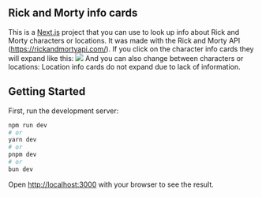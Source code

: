 ## Rick and Morty info cards
This is a [Next.js](https://nextjs.org/) project that you can use to look up info about Rick and Morty characters or locations. It was made with the Rick and Morty API (https://rickandmortyapi.com/).
If you click on the character info cards they will expand like this:
![](https://github.com/rick-and-morty-react-app/home-expand.gif)
And you can also change between characters or locations:
Location info cards do not expand due to lack of information.

## Getting Started

First, run the development server:

```bash
npm run dev
# or
yarn dev
# or
pnpm dev
# or
bun dev
```

Open [http://localhost:3000](http://localhost:3000) with your browser to see the result.

